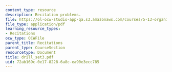 ```yaml
---
content_type: resource
description: Recitation problems.
file: https://ol-ocw-studio-app-qa.s3.amazonaws.com/courses/5-13-organic-chemistry-ii-fall-2003/72ab169c0e1782286a8cea90e3ecc785_drill_set3.pdf
file_type: application/pdf
learning_resource_types:
- Recitations
ocw_type: OCWFile
parent_title: Recitations
parent_type: CourseSection
resourcetype: Document
title: drill_set3.pdf
uid: 72ab169c-0e17-8228-6a8c-ea90e3ecc785
---
```


